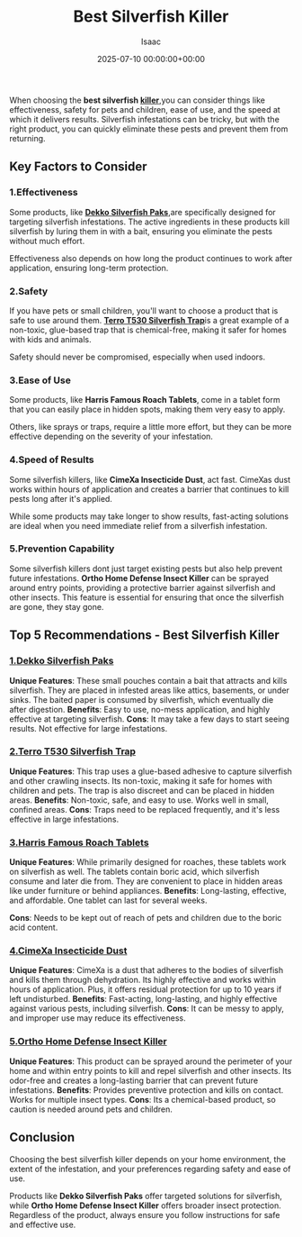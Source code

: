 ﻿---
title: Best Silverfish Killer
description: When choosing the best silverfish killer , you can consider things like effectiveness, safety for pets and children, ease of use, and the speed at which it...
slug: /best-silverfish-killer/
date: 2025-07-10 00:00:00+00:00
lastmod: 2025-07-10 00:00:00+03:00
author: Isaac
categories:

- Fleas

- Product Reviews
tags:

- fleas

- killer

- reviewed
layout: post
---

When choosing the **best silverfish [killer](https://pestpolicy.com/best-mosquito-killer/)**,you can consider things like effectiveness, safety for pets and children, ease of use, and the speed at which it delivers results. Silverfish infestations can be tricky, but with the right product, you can quickly eliminate these pests and prevent them from returning.

##  Key Factors to Consider

###  1.**Effectiveness**

Some products, like [**Dekko Silverfish Paks**](https://www.amazon.com/dp/B002Y2OW6A/?tag=p-policy-20),are specifically designed for targeting silverfish infestations. The active ingredients in these products kill silverfish by luring them in with a bait, ensuring you eliminate the pests without much effort.

Effectiveness also depends on how long the product continues to work after application, ensuring long-term protection.

###  2.**Safety**

If you have pets or small children, you'll want to choose a product that is safe to use around them. [**Terro T530 Silverfish Trap**](https://www.amazon.com/dp/B0931V95D5/?tag=p-policy-20)is a great example of a non-toxic, glue-based trap that is chemical-free, making it safer for homes with kids and animals.

Safety should never be compromised, especially when used indoors.

###  3.**Ease of Use**

Some products, like **Harris Famous Roach Tablets**, come in a tablet form that you can easily place in hidden spots, making them very easy to apply.

Others, like sprays or traps, require a little more effort, but they can be more effective depending on the severity of your infestation.

###  4.**Speed of Results**

Some silverfish killers, like **CimeXa Insecticide Dust**, act fast. CimeXas dust works within hours of application and creates a barrier that continues to kill pests long after it's applied.

While some products may take longer to show results, fast-acting solutions are ideal when you need immediate relief from a silverfish infestation.

###  5.**Prevention Capability**

Some silverfish killers dont just target existing pests but also help prevent future infestations. **Ortho Home Defense Insect Killer** can be sprayed around entry points, providing a protective barrier against silverfish and other insects. This feature is essential for ensuring that once the silverfish are gone, they stay gone.

##  Top 5 Recommendations - Best Silverfish Killer

###  [1.**Dekko Silverfish Paks**](https://www.amazon.com/dp/B002Y2OW6A/?tag=p-policy-20)

**Unique Features**: These small pouches contain a bait that attracts and kills silverfish. They are placed in infested areas like attics, basements, or under sinks. The baited paper is consumed by silverfish, which eventually die after digestion. **Benefits**: Easy to use, no-mess application, and highly effective at targeting silverfish. **Cons**: It may take a few days to start seeing results. Not effective for large infestations.

###  [2.**Terro T530 Silverfish Trap**](https://www.amazon.com/dp/B0931V95D5/?tag=p-policy-20)

**Unique Features**: This trap uses a glue-based adhesive to capture silverfish and other crawling insects. Its non-toxic, making it safe for homes with children and pets. The trap is also discreet and can be placed in hidden areas. **Benefits**: Non-toxic, safe, and easy to use. Works well in small, confined areas. **Cons**: Traps need to be replaced frequently, and it's less effective in large infestations.

###  [3.**Harris Famous Roach Tablets**](https://www.amazon.com/dp/B001B1LI8A/?tag=p-policy-20)

**Unique Features**: While primarily designed for roaches, these tablets work on silverfish as well. The tablets contain boric acid, which silverfish consume and later die from. They are convenient to place in hidden areas like under furniture or behind appliances. **Benefits**: Long-lasting, effective, and affordable. One tablet can last for several weeks.

**Cons**: Needs to be kept out of reach of pets and children due to the boric acid content.

###  [4.**CimeXa Insecticide Dust**](https://www.amazon.com/dp/B0085HRWI8/?tag=p-policy-20)

**Unique Features**: CimeXa is a dust that adheres to the bodies of silverfish and kills them through dehydration. Its highly effective and works within hours of application. Plus, it offers residual protection for up to 10 years if left undisturbed. **Benefits**: Fast-acting, long-lasting, and highly effective against various pests, including silverfish. **Cons**: It can be messy to apply, and improper use may reduce its effectiveness.

###  [5.**Ortho Home Defense Insect Killer**](https://www.amazon.com/dp/B01N7KSXHX/?tag=p-policy-20)

**Unique Features**: This product can be sprayed around the perimeter of your home and within entry points to kill and repel silverfish and other insects. Its odor-free and creates a long-lasting barrier that can prevent future infestations. **Benefits**: Provides preventive protection and kills on contact. Works for multiple insect types. **Cons**: Its a chemical-based product, so caution is needed around pets and children.

##  Conclusion

Choosing the best silverfish killer depends on your home environment, the extent of the infestation, and your preferences regarding safety and ease of use.

Products like **Dekko Silverfish Paks** offer targeted solutions for silverfish, while **Ortho Home Defense Insect Killer** offers broader insect protection. Regardless of the product, always ensure you follow instructions for safe and effective use.
